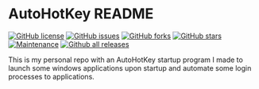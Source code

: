 # AutoHotKey README #

[![GitHub license](https://img.shields.io/github/license/B3nd3r15/autohotkey.svg)](https://github.com/B3nd3r15/autohotkey/blob/master/LICENSE)
[![GitHub issues](https://img.shields.io/github/issues/B3nd3r15/autohotkey.svg)](https://github.com/B3nd3r15/autohotkey/issues)
[![GitHub forks](https://img.shields.io/github/forks/B3nd3r15/autohotkey.svg)](https://github.com/B3nd3r15/autohotkey/network)
[![GitHub stars](https://img.shields.io/github/stars/B3nd3r15/autohotkey.svg)](https://github.com/B3nd3r15/autohotkey/stargazers)
[![Maintenance](https://img.shields.io/badge/Maintained-Yes-green.svg)](https://github.com/B3nd3r15/autohotkey/graphs/commit-activity)
[![Github all releases](https://img.shields.io/github/downloads/B3nd3r15/autohotkey/total.svg)](https://github.com/B3nd3r15/autohotkey/releases)


This is my personal repo with an AutoHotKey startup program I made to launch some windows applications upon startup and automate some login processes to applications.
